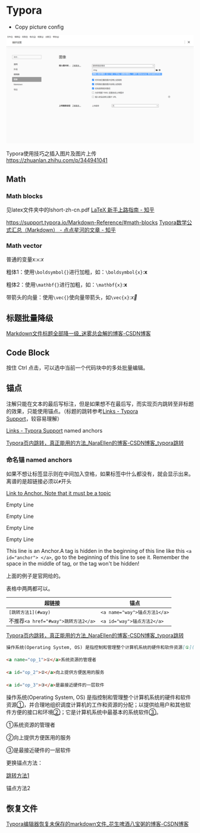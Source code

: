 # Typora

- Copy picture config

![pic](img/202202162300594.png)

Typora使用技巧之插入图片及图片上传
<https://zhuanlan.zhihu.com/p/344941041>

## Math

### Math blocks

见latex文件夹中的lshort-zh-cn.pdf
[LaTeX 新手上路指南 \- 知乎](https://zhuanlan.zhihu.com/p/433710726)

<https://support.typora.io/Markdown-Reference/#math-blocks>
[Typora数学公式汇总（Markdown） - 点点星河的文章 - 知乎](https://zhuanlan.zhihu.com/p/261750408)

### Math vector

普通的变量x:`x`:$x$

粗体1：使用`\boldsymbol{}`进行加粗，如：`\boldsymbol{x}`:$\boldsymbol{x}$

粗体2：使用`\mathbf{}`进行加粗，如：`\mathbf{x}`:$\mathbf{x}$

带箭头的向量：使用`\vec{}`使向量带箭头，如`\vec{x}`:$\vec{x}$

## 标题批量降级

[Markdown文件标题全部降一级\_迷雾总会解的博客\-CSDN博客](https://blog.csdn.net/qq_44766883/article/details/122601949)

## Code Block

按住 Ctrl 点击，可以选中当前一个代码块中的多处批量编辑。

## 锚点

注解只能在文本的最后写标注，但是如果想不在最后写，而实现页内跳转至非标题的效果，只能使用锚点。（标题的跳转参考[Links \- Typora Support](https://support.typora.io/Links/#reference-link)，较容易理解）

[Links \- Typora Support](https://support.typora.io/Links/#reference-link) named anchors

[Typora页内跳转，真正能用的方法\_NaraEllen的博客\-CSDN博客\_typora跳转](https://blog.csdn.net/u013502146/article/details/103171825)

### 命名锚 named anchors

如果不想让标签显示则在中间加入空格，如果标签中什么都没有，就会显示出来。离谱的是超链接必须以`#`开头

<a href="#anchor">Link to Anchor. Note that it must be a topic</a>

Empty Line

Empty Line

Empty Line

Empty Line

<a id="anchor"> </a>This line is an Anchor.A tag is hidden in the beginning of this line like this `<a id="anchor"> </a>`, go to the beginning of this line to see it. Remember the space in the middle of tag, or the tag won't be hidden! 

上面的例子是官网给的。

表格中两两都可以。

| 超链接                               | 锚点                          |
| ------------------------------------ | ----------------------------- |
| `[跳转方法1](#way)`                  | `<a name="way">锚点方法1</a>` |
| 不推荐`<a href="#way">跳转方法2</a>` | `<a id="way">锚点方法2</a>`   |

[Typora页内跳转，真正能用的方法\_NaraEllen的博客\-CSDN博客\_typora跳转](https://blog.csdn.net/u013502146/article/details/103171825)

```markdown
操作系统(Operating System, OS) 是指控制和管理整个计算机系统的硬件和软件资源[①](#op_1)，并合理地组织调度计算机的工作和资源的分配；以提供给用户和其他软件方便的接口和环境<a href="#op_2">②</a>；它是计算机系统中最基本的系统软件<a href="#op_3">③</a>。

<a name="op_1">①</a>系统资源的管理者

<a id="op_2">②</a>向上提供方便医用的服务

<a id="op_3">③</a>是最接近硬件的一层软件
```

操作系统(Operating System, OS) 是指控制和管理整个计算机系统的硬件和软件资源[①](#op_1)，并合理地组织调度计算机的工作和资源的分配；以提供给用户和其他软件方便的接口和环境<a href="#op_2">②</a>；它是计算机系统中最基本的系统软件<a href="#op_3">③</a>。

<a id="op_1">①</a>系统资源的管理者

<a id="op_2">②</a>向上提供方便医用的服务

<a id="op_3">③</a>是最接近硬件的一层软件

更换锚点方法：

[跳转方法1](#way1)

<a id="way1">锚点方法2</a>

## 恢复文件

[Typora编辑器恢复未保存的markdown文件_花生啤酒八宝粥的博客-CSDN博客](https://blog.csdn.net/weixin_43823054/article/details/106479470)
